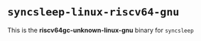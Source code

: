 # `syncsleep-linux-riscv64-gnu`

This is the **riscv64gc-unknown-linux-gnu** binary for `syncsleep`
